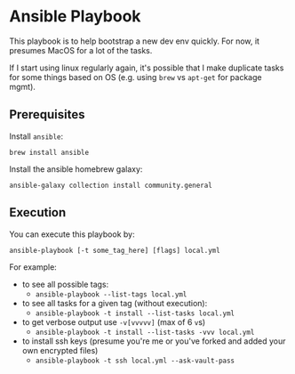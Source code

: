 # Ansible Playbook

This playbook is to help bootstrap a new dev env quickly. For now, it presumes MacOS for a lot of the tasks.

If I start using linux regularly again, it's possible that I make duplicate tasks for some things based on OS (e.g. using `brew` vs `apt-get` for package mgmt).

## Prerequisites

Install `ansible`:

`brew install ansible`

Install the ansible homebrew galaxy:

`ansible-galaxy collection install community.general`

## Execution

You can execute this playbook by:

`ansible-playbook [-t some_tag_here] [flags] local.yml`

For example: 

- to see all possible tags:
  - `ansible-playbook --list-tags local.yml`
- to see all tasks for a given tag (without execution):
  - `ansible-playbook -t install --list-tasks local.yml`
- to get verbose output use `-v[vvvvv]` (max of 6 `v`s)
  - `ansible-playbook -t install --list-tasks -vvv local.yml`
- to install ssh keys (presume you're me or you've forked and added your own encrypted files)
  - `ansible-playbook -t ssh local.yml --ask-vault-pass`

